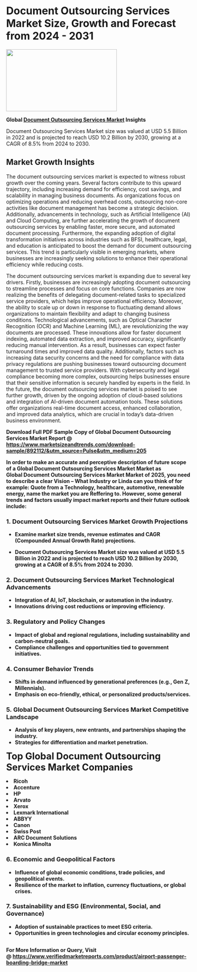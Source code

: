<H1>Document Outsourcing Services Market Size, Growth and Forecast from 2024 - 2031</H1><img class="aligncenter size-medium wp-image-584254" src="https://thirdeyenews.in/wp-content/uploads/2024/09/Global-Market-Research-300x168.jpeg" alt="" width="300" height="168" /><p><strong>Global&nbsp;<a href="https://www.marketsizeandtrends.com/download-sample/892112/&amp;utm_source=Pulse&amp;utm_medium=205">Document Outsourcing Services Market</a> Insights</strong></p><p>Document Outsourcing Services Market size was valued at USD 5.5 Billion in 2022 and is projected to reach USD 10.2 Billion by 2030, growing at a CAGR of 8.5% from 2024 to 2030.</p><p><h2>Market Growth Insights</h2> <p>The document outsourcing services market is expected to witness robust growth over the coming years. Several factors contribute to this upward trajectory, including increasing demand for efficiency, cost savings, and scalability in managing business documents. As organizations focus on optimizing operations and reducing overhead costs, outsourcing non-core activities like document management has become a strategic decision. Additionally, advancements in technology, such as Artificial Intelligence (AI) and Cloud Computing, are further accelerating the growth of document outsourcing services by enabling faster, more secure, and automated document processing. Furthermore, the expanding adoption of digital transformation initiatives across industries such as BFSI, healthcare, legal, and education is anticipated to boost the demand for document outsourcing services. This trend is particularly visible in emerging markets, where businesses are increasingly seeking solutions to enhance their operational efficiency while reducing costs.</p> <p><strong></strong></p> <p>The document outsourcing services market is expanding due to several key drivers. Firstly, businesses are increasingly adopting document outsourcing to streamline processes and focus on core functions. Companies are now realizing the benefits of delegating document-related tasks to specialized service providers, which helps improve operational efficiency. Moreover, the ability to scale up or down in response to fluctuating demand allows organizations to maintain flexibility and adapt to changing business conditions. Technological advancements, such as Optical Character Recognition (OCR) and Machine Learning (ML), are revolutionizing the way documents are processed. These innovations allow for faster document indexing, automated data extraction, and improved accuracy, significantly reducing manual intervention. As a result, businesses can expect faster turnaround times and improved data quality. Additionally, factors such as increasing data security concerns and the need for compliance with data privacy regulations are pushing businesses toward outsourcing document management to trusted service providers. With cybersecurity and legal compliance becoming more complex, outsourcing helps businesses ensure that their sensitive information is securely handled by experts in the field. In the future, the document outsourcing services market is poised to see further growth, driven by the ongoing adoption of cloud-based solutions and integration of AI-driven document automation tools. These solutions offer organizations real-time document access, enhanced collaboration, and improved data analytics, which are crucial in today’s data-driven business environment.</p> <p><strong></p><p><span class=""><strong>Download Full PDF Sample Copy of Global Document Outsourcing Services Market Report</strong> @ <a href="https://www.marketsizeandtrends.com/download-sample/892112/&amp;utm_source=Pulse&amp;utm_medium=205" target="_blank">https://www.marketsizeandtrends.com/download-sample/892112/&amp;utm_source=Pulse&amp;utm_medium=205</a></span></p><p>In order to make an accurate and perceptive description of future scope of a Global&nbsp;Document Outsourcing Services Market Market as Global&nbsp;Document Outsourcing Services Market Market of 2025, you need to describe a clear Vision &ndash; What Industry or Linda can you think of for example: Quote from a Technology, healthcare, automotive, renewable energy, name the market you are Reffering to. However, some general trends and factors usually impact market reports and their future outlook include:</p><h3>1.&nbsp;<strong>Document Outsourcing Services Market Growth Projections</strong></h3><ul><li>Examine market size trends, revenue estimates and CAGR (Compounded Annual Growth Rate) projections.</li><li><p>Document Outsourcing Services Market size was valued at USD 5.5 Billion in 2022 and is projected to reach USD 10.2 Billion by 2030, growing at a CAGR of 8.5% from 2024 to 2030.</p></li></ul><h3>2.&nbsp;<strong>Document Outsourcing Services Market Technological Advancements</strong></h3><ul><li>Integration of AI, IoT, blockchain, or automation in the industry.</li><li>Innovations driving cost reductions or improving efficiency.</li></ul><h3>3.&nbsp;<strong>Regulatory and Policy Changes</strong></h3><ul><li>Impact of global and regional regulations, including sustainability and carbon-neutral goals.</li><li>Compliance challenges and opportunities tied to government initiatives.</li></ul><h3>4.&nbsp;<strong>Consumer Behavior Trends</strong></h3><ul><li>Shifts in demand influenced by generational preferences (e.g., Gen Z, Millennials).</li><li>Emphasis on eco-friendly, ethical, or personalized products/services.</li></ul><h3>5.&nbsp;<strong>Global Document Outsourcing Services Market Competitive Landscape</strong></h3><ul><li>Analysis of key players, new entrants, and partnerships shaping the industry.</li><li>Strategies for differentiation and market penetration.</li></ul><p data-pm-slice="1 1 []"><span style="color: inherit; font-family: inherit; font-size: 25px;">Top Global Document Outsourcing Services Market Companies</span></p><div class="" data-test-id=""><p><li>Ricoh</li><li> Accenture</li><li> HP</li><li> Arvato</li><li> Xerox</li><li> Lexmark International</li><li> ABBYY</li><li> Canon</li><li> Swiss Post</li><li> ARC Document Solutions</li><li> Konica Minolta</li></p></div><h3>6.&nbsp;<strong>Economic and Geopolitical Factors</strong></h3><ul><li>Influence of global economic conditions, trade policies, and geopolitical events.</li><li>Resilience of the market to inflation, currency fluctuations, or global crises.</li></ul><h3>7.&nbsp;<strong>Sustainability and ESG (Environmental, Social, and Governance)</strong></h3><ul><li>Adoption of sustainable practices to meet ESG criteria.</li><li>Opportunities in green technologies and circular economy principles.</li></ul><h2><strong style="font-size: 14px;">For More Information or Query, Visit @&nbsp;</strong><a style="background-color: #ffffff; font-size: 14px;" href="https://www.marketsizeandtrends.com/report/document-outsourcing-services-market-/" target="_blank">https://www.verifiedmarketreports.com/product/airport-passenger-boarding-bridge-market</a></h2>
